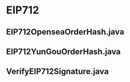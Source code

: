 # EIP712

## EIP712OpenseaOrderHash.java

## EIP712YunGouOrderHash.java

## VerifyEIP712Signature.java
